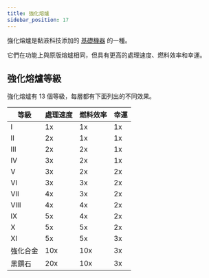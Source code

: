 ```yaml
---
title: 強化熔爐
sidebar_position: 17
---
```


強化熔爐是黏液科技添加的 [基礎機器](Basic-Machines.md) 的一種。

它們在功能上與原版熔爐相同，但具有更高的處理速度、燃料效率和幸運。

## 強化熔爐等級

強化熔爐有 13 個等級，每層都有下面列出的不同效果。

| 等級   | 處理速度 | 燃料效率 | 幸運 |
| ---- | ---- | ---- | -- |
| I    | 1x   | 1x   | 1x |
| II   | 2x   | 1x   | 1x |
| III  | 2x   | 2x   | 1x |
| IV   | 3x   | 2x   | 1x |
| V    | 3x   | 2x   | 2x |
| VI   | 3x   | 3x   | 2x |
| VII  | 4x   | 3x   | 2x |
| VIII | 4x   | 4x   | 2x |
| IX   | 5x   | 4x   | 2x |
| X    | 5x   | 5x   | 2x |
| XI   | 5x   | 5x   | 3x |
| 強化合金 | 10x  | 10x  | 3x |
| 黑鑽石  | 20x  | 10x  | 3x |
